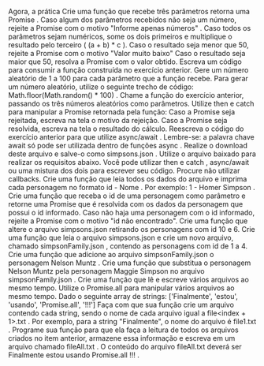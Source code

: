 Agora, a prática
Crie uma função que recebe três parâmetros retorna uma Promise .
Caso algum dos parâmetros recebidos não seja um número, rejeite a Promise com o motivo "Informe apenas números" .
Caso todos os parâmetros sejam numéricos, some os dois primeiros e multiplique o resultado pelo terceiro ( (a + b) * c ).
Caso o resultado seja menor que 50, rejeite a Promise com o motivo "Valor muito baixo"
Caso o resultado seja maior que 50, resolva a Promise com o valor obtido.
Escreva um código para consumir a função construída no exercício anterior.
Gere um número aleatório de 1 a 100 para cada parâmetro que a função recebe. Para gerar um número aleatório, utilize o seguinte trecho de código: Math.floor(Math.random() * 100) .
Chame a função do exercício anterior, passando os três números aleatórios como parâmetros.
Utilize then e catch para manipular a Promise retornada pela função:
Caso a Promise seja rejeitada, escreva na tela o motivo da rejeição.
Caso a Promise seja resolvida, escreva na tela o resultado do cálculo.
Reescreva o código do exercício anterior para que utilize async/await .
Lembre-se: a palavra chave await só pode ser utilizada dentro de funções async .
Realize o download deste arquivo e salve-o como simpsons.json . Utilize o arquivo baixado para realizar os requisitos abaixo.
Você pode utilizar then e catch , async/await ou uma mistura dos dois para escrever seu código. Procure não utilizar callbacks.
Crie uma função que leia todos os dados do arquivo e imprima cada personagem no formato id - Nome . Por exemplo: 1 - Homer Simpson .
Crie uma função que receba o id de uma personagem como parâmetro e retorne uma Promise que é resolvida com os dados da personagem que possui o id informado. Caso não haja uma personagem com o id informado, rejeite a Promise com o motivo "id não encontrado".
Crie uma função que altere o arquivo simpsons.json retirando os personagens com id 10 e 6.
Crie uma função que leia o arquivo simpsons.json e crie um novo arquivo, chamado simpsonFamily.json , contendo as personagens com id de 1 a 4.
Crie uma função que adicione ao arquivo simpsonFamily.json o personagem Nelson Muntz .
Crie uma função que substitua o personagem Nelson Muntz pela personagem Maggie Simpson no arquivo simpsonFamily.json .
Crie uma função que lê e escreve vários arquivos ao mesmo tempo.
Utilize o Promise.all para manipular vários arquivos ao mesmo tempo.
Dado o seguinte array de strings: ['Finalmente', 'estou', 'usando', 'Promise.all', '!!!'] Faça com que sua função crie um arquivo contendo cada string, sendo o nome de cada arquivo igual a file<index + 1>.txt . Por exemplo, para a string "Finalmente", o nome do arquivo é file1.txt .
Programe sua função para que ela faça a leitura de todos os arquivos criados no item anterior, armazene essa informação e escreva em um arquivo chamado fileAll.txt .
O conteúdo do arquivo fileAll.txt deverá ser Finalmente estou usando Promise.all !!! .
